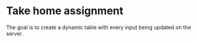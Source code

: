 # Take home assignment
The goal is to create a dynamic table with every input being updated on the server.  
